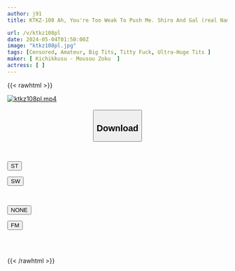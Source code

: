 ```yaml
---
author: j91
title: KTKZ-108 Ah, You're Too Weak To Push Me. Shiro And Gal (real Name Not Disclosed) With Devilish Rocket Breasts.

url: /v/ktkz108pl
date: 2024-05-04T01:50:00Z
image: "ktkz108pl.jpg"
tags: [Censored, Amateur, Big Tits, Titty Fuck, Ultra-Huge Tits	]
maker: [ Kichikkusu - Mousou Zoku  ]
actress: [ ]
---
```



{{< rawhtml >}}

<div class="video" data-videoid="kqLP92J63bTOklA">
    <a href="javascript:;">
        <img src="/v/ktkz108pl/ktkz108pl.jpg" width="WIDTH" height="HEIGHT" alt="ktkz108pl.mp4" loading="lazy">
    </a>
</div>

<script type="text/javascript" src="https://j91.asia/asset/on-demand-st.js"></script>

<br>
  <link rel="stylesheet" href="https://j91.asia/asset/bs5.css">
  
  <center>
  <button class="btn btn-primary" type="button" data-bs-toggle="collapse" data-bs-target=".multi-collapse" aria-expanded="false" aria-controls="multiCollapseExample1 multiCollapseExample2"><h2>Download</h2></button></center>
</p>
<div class="row">
  <div class="col">
    <div class="collapse multi-collapse" id="multiCollapseExample1">
      <div class="card card-body">
	      	      <br>
<div class="buttons">  
<p><a href="https://streamtape.to/v/kqLP92J63bTOklA" target="_blank"><button class="btn-hover color-3"><i class="fa fa-download"></i> ST</button></a></p>
<p><a href="https://asnwish.com/bymsaw545zlo" target="_blank"><button class="btn-hover color-2"><i class="fa fa-download"></i> SW</button></a></p></div>
    </div>
  </div>
</div>
  <div class="col">
    <div class="collapse multi-collapse" id="multiCollapseExample2">
      <div class="card card-body">
	      <br>
<div class="buttons">
<p><a href="javascript:;"><button class="btn-hover color-9"><i class="fa fa-download"></i> NONE</button></a></p>
<p><a href="https://filemoon.sx/d/fk8com8ihkwi"><button class="btn-hover color-8"><i class="fa fa-download"></i> FM</button></a></p></div>
<br><br>
      </div>
    </div>
  </div>
</div>

{{< /rawhtml >}}